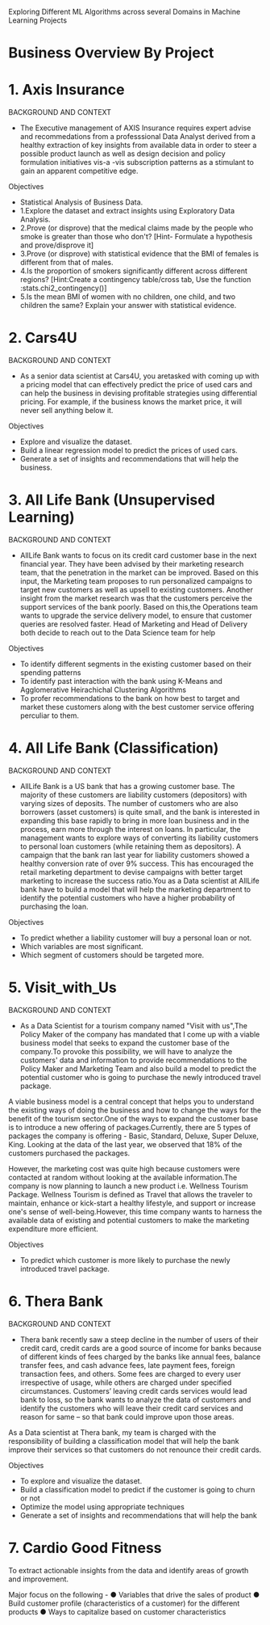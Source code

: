Exploring Different ML Algorithms across several Domains in Machine Learning Projects

# Business Overview By Project

# 1. Axis Insurance

BACKGROUND AND CONTEXT
- The Executive management of AXIS Insurance requires expert advise and recommedations from a professsional Data Analyst derived from a healthy extraction of key insights from available data in order to steer a possible product launch as well as design decision and policy formulation initiatives vis-a -vis subscription patterns as a stimulant to gain an apparent competitive edge.
     
Objectives
-  Statistical Analysis of Business Data.
- 1.Explore the dataset and extract insights using Exploratory Data Analysis.
- 2.Prove (or disprove) that the medical claims made by the people who smoke is greater than those who don't? [Hint- Formulate a hypothesis and prove/disprove it]
- 3.Prove (or disprove) with statistical evidence that the BMI of females is different from that of males.
- 4.Is the proportion of smokers significantly different across different regions? [Hint:Create a contingency table/cross tab, Use the function :stats.chi2_contingency()]
- 5.Is the mean BMI of women with no children, one child, and two children the same? Explain your answer with statistical evidence.

# 2. Cars4U
BACKGROUND AND CONTEXT
- As a senior data scientist at Cars4U, you aretasked with coming up with a pricing model that can effectively predict the price of used cars and can help the business in devising profitable strategies using differential pricing. For example, if the business knows the market price, it will never sell anything below it.

Objectives
- Explore and visualize the dataset.
- Build a linear regression model to predict the prices of used cars.
- Generate a set of insights and recommendations that will help the business.

# 3. All Life Bank (Unsupervised Learning)

BACKGROUND AND CONTEXT
- AllLife Bank wants to focus on its credit card customer base in the next financial year. They have been advised by their marketing research team, that the penetration in the market can be improved. Based on this input, the Marketing team proposes to run personalized campaigns to target new customers as well as upsell to existing customers. Another insight from the market research was that the customers perceive the support services of the bank poorly. Based on this,the Operations team wants to        upgrade the service delivery model, to ensure that customer queries are resolved faster. Head of Marketing and Head of Delivery both decide to reach out to the Data Science team for help

Objectives
- To identify different segments in the existing customer based on their spending patterns
- To identify past interaction with the bank using K-Means and Agglomerative Heirachichal Clustering Algorithms
- To profer recommendations to the bank on how best to target and market these customers along with the best customer service offering perculiar to them.

# 4. All Life Bank (Classification)

BACKGROUND AND CONTEXT
- AllLife Bank is a US bank that has a growing customer base. The majority of these customers are liability customers (depositors) with varying sizes of deposits. The number of customers who are also borrowers (asset customers) is quite small, and the bank is interested in expanding this base rapidly to bring in more loan business and in the process, earn more through the interest on loans. In particular, the management wants to explore ways of converting its liability customers to personal loan customers (while  retaining them as depositors).
A campaign that the bank ran last year for liability customers showed a healthy conversion rate of over 9% success. This has encouraged the retail marketing department to devise campaigns with better target marketing to increase the success ratio.You as a Data scientist at AllLife bank have to build a model that will help the marketing department to identify the potential customers who have a higher probability of purchasing the loan.
       
Objectives
- To predict whether a liability customer will buy a personal loan or not.
- Which variables are most significant.
- Which segment of customers should be targeted more.

# 5. Visit_with_Us

BACKGROUND AND CONTEXT
- As a Data Scientist for a tourism company named "Visit with us",The Policy Maker of the company has mandated that I come up with a viable business model that seeks to          expand the customer base of the company.To provoke this possibility, we will have to analyze the customers' data and information to provide recommendations to the              Policy Maker and Marketing Team and also build a model to predict the potential customer who is going to purchase the newly introduced travel package.

A viable business model is a central concept that helps you to understand the existing ways of doing the business and how to change the ways for the benefit of the tourism sector.One of the ways to expand the customer base is to introduce a new offering of packages.Currently, there are 5 types of packages the company is offering - Basic, Standard, Deluxe, Super Deluxe, King. Looking at the data of the last year, we observed that 18% of the customers purchased the packages.

However, the marketing cost was quite high because customers were contacted at random without looking at the available information.The company is now planning to launch a new product i.e. Wellness Tourism Package. Wellness Tourism is defined as Travel that allows the traveler to maintain, enhance or kick-start a healthy lifestyle, and support or increase one's sense of well-being.However, this time company wants to harness the available data of existing and potential customers to make the marketing expenditure more efficient.

Objectives
- To predict which customer is more likely to purchase the newly introduced travel package.

# 6. Thera Bank

BACKGROUND AND CONTEXT
- Thera bank recently saw a steep decline in the number of users of their credit card, credit cards are a good source of income for banks because of different kinds of fees charged by the banks like annual fees, balance transfer fees, and cash advance fees, late payment fees, foreign transaction fees, and others. Some fees are charged        to every user irrespective of usage, while others are charged under specified circumstances. Customers’ leaving credit cards services would lead bank to loss, so the bank wants to analyze the data of customers and identify the customers who will leave their credit card services and reason for same – so that bank could improve upon those areas.
    
As a Data scientist at Thera bank, my team is charged with the responsibility of building a classification model that will help the bank improve their services so that customers do not renounce their credit cards.
      
Objectives
- To explore and visualize the dataset.
- Build a classification model to predict if the customer is going to churn or not
- Optimize the model using appropriate techniques
- Generate a set of insights and recommendations that will help the bank

# 7. Cardio Good Fitness
To extract actionable insights from the data and identify areas of growth and improvement.

Major focus on the following -
● Variables that drive the sales of product
● Build customer profile (characteristics of a customer) for the different products
● Ways to capitalize based on customer characteristics
 
